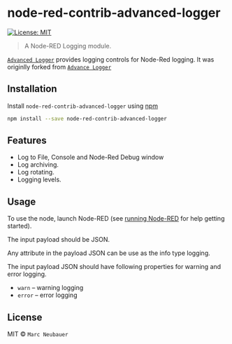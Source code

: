 # node-red-contrib-advanced-logger

[![License: MIT](https://img.shields.io/badge/License-MIT-yellow.svg)](https://opensource.org/licenses/MIT)

> A Node-RED Logging module.

[`Advanced Logger`](https://www.npmjs.com/package/node-red-contrib-advanced-logger) provides logging controls for Node-Red logging. 
It was originlly forked from [`Advance Logger`](https://www.npmjs.com/package/node-red-contrib-advance-logger)

## Installation

Install `node-red-contrib-advanced-logger` using [npm](https://www.npmjs.com/)

```bash
npm install --save node-red-contrib-advanced-logger
```

## Features

* Log to File, Console and Node-Red Debug window
* Log archiving.
* Log rotating.
* Logging levels.

## Usage

To use the node, launch Node-RED (see [running Node-RED](http://nodered.org/docs/getting-started/running.html) for help getting started).

The input payload should be JSON. 

Any attribute in the payload JSON can be use as the info type logging.

The input payload JSON should have following properties for warning and error logging.

* `warn` – warning logging
* `error` – error logging

## License

MIT © `Marc Neubauer`

[npm-url]: https://www.npmjs.com/package/node-red-contrib-advanced-logger
